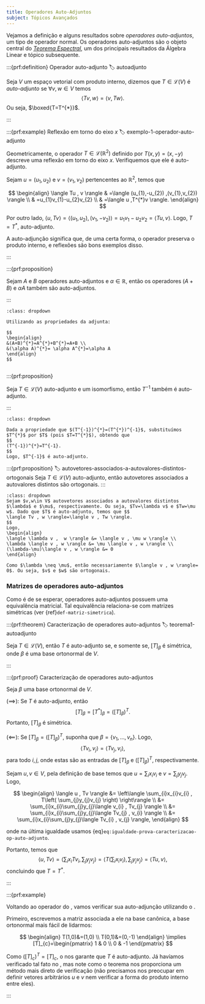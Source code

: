 ```yaml
---
title: Operadores Auto-Adjuntos
subject: Tópicos Avançados
---
```


Vejamos a definição e alguns resultados sobre *operadores auto-adjuntos*, um tipo de operador normal. Os operadores auto-adjuntos são o objeto central do [*Teorema Espectral*](teorema-espectral.md), um dos principais resultados da Álgebra Linear e tópico subsequente.

:::{prf:definition} Operador auto-adjunto
:label: autoadjunto

Seja $V$ um espaço vetorial com produto interno, dizemos que $T\in \mathcal{L}(V)$ é *auto-adjunto* se $\forall v,w\in V$ temos
$$
\langle Tv , w \rangle=\langle v , Tw \rangle.
$$
Ou seja, $\boxed{T=T^{*}}$.

:::

:::{prf:example} Reflexão em torno do eixo $x$
:label: exemplo-1-operador-auto-adjunto

Geometricamente, o operador $T\in \mathcal{L}(\mathbb{R}^{2})$ definido por $T(x,y)=(x,-y)$ descreve uma reflexão em torno do eixo $x$. Verifiquemos que ele é auto-adjunto.

Sejam $u=(u_{1},u_{2})$ e $v=(v_{1},v_{2})$ pertencentes ao $\mathbb{R}^{2}$, temos que

$$
\begin{align}
\langle Tu , v \rangle & =\langle (u_{1},-u_{2}) ,(v_{1},v_{2})  \rangle \\
 & =u_{1}v_{1}-u_{2}v_{2} \\
 & =\langle u ,T^{*}v  \rangle.
\end{align}
$$

Por outro lado, $\langle u , Tv \rangle=\langle (u_{1},u_{2}) , (v_{1},-v_{2}) \rangle=u_{1}v_{1}-u_{2}v_{2}=\langle Tu , v \rangle$. Logo, $T=T^{*}$, auto-adjunto.

A auto-adjunção significa que, de uma certa forma, o operador preserva o produto interno, e reflexões são bons exemplos disso.

:::

:::{prf:proposition}

Sejam $A$ e $B$ operadores auto-adjuntos e $\alpha \in \mathbb{R}$, então os operadores $(A+B)$ e $\alpha A$ também são auto-adjuntos.

:::

```{admonition} Demonstração
:class: dropdown

Utilizando as propriedades da adjunta:

$$
\begin{align}
&(A+B)^{*}=A^{*}+B^{*}=A+B \\
&(\alpha A)^{*}= \alpha A^{*}=\alpha A
\end{align}
$$


```

:::{prf:proposition}

Seja $T\in \mathcal{L}(V)$ auto-adjunto e um isomorfismo, então $T^{-1}$ também é auto-adjunto.

:::

```{admonition} Demonstração
:class: dropdown

Dada a propriedade que $(T^{-1})^{*}=(T^{*})^{-1}$, substituímos $T^{*}$ por $T$ (pois $T=T^{*}$), obtendo que
$$
(T^{-1})^{*}=T^{-1}.
$$
Logo, $T^{-1}$ é auto-adjunto.

```

:::{prf:proposition}
:label: autovetores-associados-a-autovalores-distintos-ortogonais
Seja $T \in \mathcal{L}(V)$ auto-adjunto, então autovetores associados a autovalores distintos são ortogonais.
:::

```{admonition} Demonstração
:class: dropdown
Sejam $v,w\in V$ autovetores associados a autovalores distintos $\lambda$ e $\mu$, respectivamente. Ou seja, $Tv=\lambda v$ e $Tw=\mu w$. Dado que $T$ é auto-adjunto, temos que $$
\langle Tv , w \rangle=\langle v , Tw \rangle.
$$
Logo, 
\begin{align}
\langle \lambda v ,  w \rangle &= \langle v , \mu w \rangle \\
\lambda \langle v , w \rangle &= \mu \langle v , w \rangle \\
(\lambda-\mu)\langle v , w \rangle &= 0
\end{align}

Como $\lambda \neq \mu$, então necessariamente $\langle v , w \rangle= 0$. Ou seja, $v$ e $w$ são ortogonais.
```

### Matrizes de operadores auto-adjuntos

Como é de se esperar, operadores auto-adjuntos possuem uma equivalência matricial. Tal equivalência relaciona-se com matrizes simétricas (ver {ref}`def-matriz-simetrica`).

:::{prf:theorem} Caracterização de operadores auto-adjuntos
:label: teorema1-autoadjunto

Seja $T\in \mathcal{L}(V)$, então $T$ é auto-adjunto se, e somente se, $[T]_\beta$ é simétrica, onde $\beta$ é uma base ortonormal de $V$.

:::

:::{prf:proof} Caracterização de operadores auto-adjuntos

Seja $\beta$ uma base ortonormal de $V$.

$(\implies):$ Se $T$ é auto-adjunto, então
$$
[T]_{\beta}=[T^{*}]_{\beta}=([T]_{\beta})^{T}.
$$
Portanto, $[T]_{\beta}$ é simétrica.

$(\impliedby):$ Se $[T]_{\beta}=([T]_{\beta})^{T}$, suponha que $\beta = \{ v_{1},\dots,v_{n} \}$. Logo, 
$$
\langle Tv_{i} , v_{j} \rangle=\langle Tv_{j} , v_{i} \rangle,
\label{eq:igualdade-prova-caracterizacao-op-auto-adjunto}
$$
para todo $i,j$, onde estas são as entradas de $[T]_\beta$ e $([T]_{\beta})^{T}$, respectivamente.

Sejam $u,v\in V$, pela definição de base temos que $u=\sum_{i}x_{i}v_{i}$ e $v=\sum_{j}y_{j}v_{j}$. Logo,

$$
\begin{align}
\langle u , Tv \rangle &= \left\langle  \sum_{i}x_{i}v_{i} , T\left( \sum_{j}y_{j}v_{j} \right)  \right\rangle \\
 &= \sum_{i}x_{i}\sum_{j}y_{j}\langle v_{i} , Tv_{j} \rangle \\
&= \sum_{i}x_{i}\sum_{j}y_{j}\langle Tv_{j} , v_{i} \rangle \\
&= \sum_{i}x_{i}\sum_{j}y_{j}\langle Tv_{i} , v_{j} \rangle,
\end{align} $$

onde na última igualdade usamos {eq}`eq:igualdade-prova-caracterizacao-op-auto-adjunto`.

Portanto, temos que 
$$
\langle u , Tv \rangle=\left\langle  \sum_{i}x_{i}Tv_{i} , \sum_{j}y_{j}v_{j}  \right\rangle=\left\langle  T\left( \sum_{i}x_{i}v_{i} \right) , \sum_{j}y_{j}v_{j}  \right\rangle=\langle Tu , v \rangle,
$$
concluindo que $T=T^{*}$.

:::

:::{prf:example}

Voltando ao operador do [](#exemplo-1-operador-auto-adjunto), vamos verificar sua auto-adjunção utilizando o [](#teorema1-autoadjunto).

Primeiro, escrevemos a matriz associada a ele na base canônica, a base ortonormal mais fácil de lidarmos:

$$
\begin{align}
T(1,0)&=(1,0) \\
T(0,1)&=(0,-1)
\end{align}
\implies [T]_{c}=\begin{pmatrix}
1 & 0 \\
0 & -1
\end{pmatrix}
$$

Como $([T]_{c})^{T}=[T]_{c}$, o [](#teorema1-autoadjunto) nos garante que $T$ é auto-adjunto. Já havíamos verificado tal fato no [](#exemplo-1-operador-auto-adjunto), mas note como o teorema nos proporciona um método mais direto de verificação (não precisamos nos preocupar em definir vetores arbitrários $u$ e $v$ nem verificar a forma do produto interno entre eles).

:::
